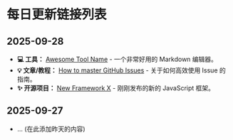 # 每日更新链接列表

## 2025-09-28

* **💻 工具：** [Awesome Tool Name](https://example.com/tool) - 一个非常好用的 Markdown 编辑器。
* **💡 文章/教程：** [How to master GitHub Issues](https://blog.github.com/issues-guide) - 关于如何高效使用 Issue 的指南。
* **✨ 开源项目：** [New Framework X](https://github.com/framework/x) - 刚刚发布的新的 JavaScript 框架。

## 2025-09-27

* ... (在此添加昨天的内容)
